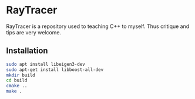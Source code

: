# RayTracer

RayTracer is a repository used to teaching C++ to myself. Thus critique and tips are very welcome.

## Installation

```bash
sudo apt install libeigen3-dev
sudo apt-get install libboost-all-dev
mkdir build
cd build
cmake ..
make .
```
